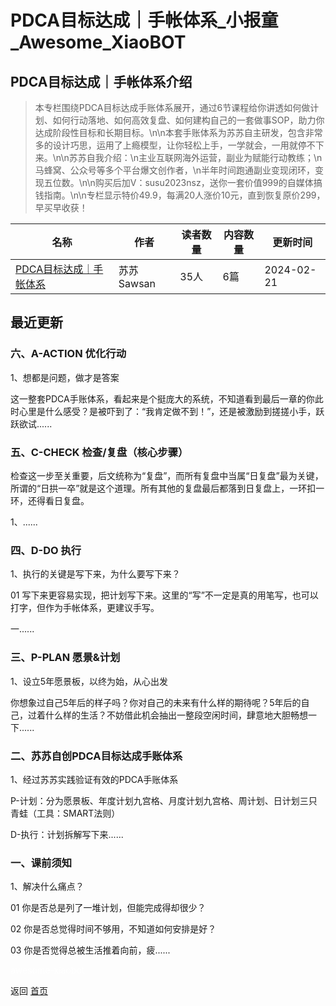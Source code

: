 # PDCA目标达成｜手帐体系_小报童_Awesome_XiaoBOT

## PDCA目标达成｜手帐体系介绍
> 本专栏围绕PDCA目标达成手账体系展开，通过6节课程给你讲透如何做计划、如何行动落地、如何高效复盘、如何建构自己的一套做事SOP，助力你达成阶段性目标和长期目标。\n\n本套手账体系为苏苏自主研发，包含非常多的设计巧思，运用了上瘾模型，让你轻松上手，一学就会，一用就停不下来。\n\n苏苏自我介绍：\n主业互联网海外运营，副业为赋能行动教练；\n马蜂窝、公众号等多个平台爆文创作者，\n半年时间跑通副业变现闭环，变现五位数。\n\n购买后加V：susu2023nsz，送你一套价值999的自媒体搞钱指南。\n\n专栏显示特价49.9，每满20人涨价10元，直到恢复原价299，早买早收获！  
  


|名称|作者|读者数量|内容数量|更新时间|
|---|---|---|---|---|
|[PDCA目标达成｜手帐体系](https://xiaobot.net/p/ljsusunsz2023?refer=0b133df9-27dc-423b-8101-639049001c13)|苏苏Sawsan|35人|6篇|2024-02-21|

## 最近更新
### 六、A-ACTION 优化行动

1、想都是问题，做才是答案

这一整套PDCA手账体系，看起来是个挺庞大的系统，不知道看到最后一章的你此时心里是什么感受？是被吓到了：“我肯定做不到！”，还是被激励到搓搓小手，跃跃欲试......

### 五、C-CHECK 检查/复盘（核心步骤）

检查这一步至关重要，后文统称为“复盘”，而所有复盘中当属“日复盘”最为关键，所谓的“日拱一卒”就是这个道理。所有其他的复盘最后都落到日复盘上，一环扣一环，还得看日复盘。

1、......

### 四、D-DO 执行

1、执行的关键是写下来，为什么要写下来？

01 写下来更容易实现，把计划写下来。这里的“写”不一定是真的用笔写，也可以打字，但作为手帐体系，更建议手写。

一......

### 三、P-PLAN 愿景&计划

1、设立5年愿景板，以终为始，从心出发

你想象过自己5年后的样子吗？你对自己的未来有什么样的期待呢？5年后的自己，过着什么样的生活？不妨借此机会抽出一整段空闲时间，肆意地大胆畅想一下......

### 二、苏苏自创PDCA目标达成手账体系

1、经过苏苏实践验证有效的PDCA手账体系

P-计划：分为愿景板、年度计划九宫格、月度计划九宫格、周计划、日计划三只青蛙（工具：SMART法则）

D-执行：计划拆解写下来......

### 一、课前须知

1、解决什么痛点？

01 你是否总是列了一堆计划，但能完成得却很少？

02 你是否总觉得时间不够用，不知道如何安排是好？

03 你是否觉得总被生活推着向前，疲......


<a href="https://github.com/Reno9527/awesome-xiaobot" style="color: white; text-decoration: none;">awesome-xiaobot</a>

返回 [首页](../README.md)
